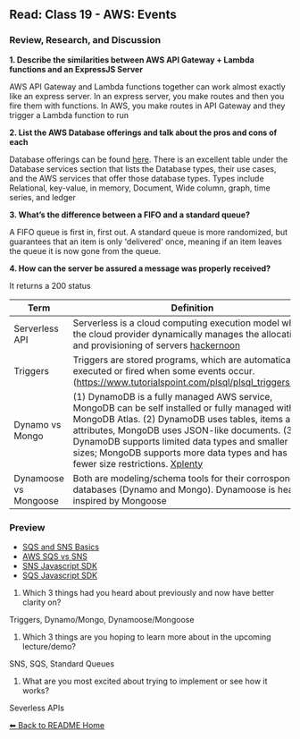 ## Read: Class 19 - AWS: Events

### Review, Research, and Discussion

**1. Describe the similarities between AWS API Gateway + Lambda functions and an ExpressJS Server**

AWS API Gateway and Lambda functions together can work almost exactly like an express server. In an express server, you make routes and then you fire them with functions. In AWS, you make routes in API Gateway and they trigger a Lambda function to run 

**2. List the AWS Database offerings and talk about the pros and cons of each**

Database offerings can be found [here](https://aws.amazon.com/products/databases/). There is an excellent table under the Database services section that lists the Database types, their use cases, and the AWS services that offer those database types. Types include Relational, key-value, in memory, Document, Wide column, graph, time series, and ledger

**3. What’s the difference between a FIFO and a standard queue?**

A FIFO queue is first in, first out. A standard queue is more randomized, but guarantees that an item is only 'delivered' once, meaning if an item leaves the queue it is now gone from the queue. 

**4. How can the server be assured a message was properly received?**

It returns a 200 status

**Term** | **Definition**
-----|-----
Serverless API | Serverless is a cloud computing execution model where the cloud provider dynamically manages the allocation and provisioning of servers [hackernoon](https://hackernoon.com/what-is-serverless-architecture-what-are-its-pros-and-cons-cc4b804022e9)
Triggers | Triggers are stored programs, which are automatically executed or fired when some events occur. (https://www.tutorialspoint.com/plsql/plsql_triggers.htm)
Dynamo vs Mongo | (1) DynamoDB is a fully managed AWS service, MongoDB can be self installed or fully managed with MongoDB Atlas. (2) DynamoDB uses tables, items and attributes, MongoDB uses JSON-like documents. (3) DynamoDB supports limited data types and smaller item sizes; MongoDB supports more data types and has fewer size restrictions. [Xplenty](https://www.xplenty.com/blog/dynamodb-vs-mongodb-differences/)
Dynamoose vs Mongoose | Both are modeling/schema tools for their corrosponding databases (Dynamo and Mongo). Dynamoose is heavily inspired by Mongoose


### Preview
- [SQS and SNS Basics](https://www.youtube.com/watch?v=UesxWuZMZqI)
- [AWS SQS vs SNS](https://medium.com/awesome-cloud/aws-difference-between-sqs-and-sns-61a397bf76c5)
- [SNS Javascript SDK](https://docs.aws.amazon.com/AWSJavaScriptSDK/latest/AWS/SNS.html)
- [SQS Javascript SDK](https://docs.aws.amazon.com/AWSJavaScriptSDK/latest/AWS/SQS.html)


1. Which 3 things had you heard about previously and now have better clarity on?

Triggers, Dynamo/Mongo, Dynamoose/Mongoose

1. Which 3 things are you hoping to learn more about in the upcoming lecture/demo?

SNS, SQS, Standard Queues

1. What are you most excited about trying to implement or see how it works?

Severless APIs

[⬅ Back to README Home](README.md)
